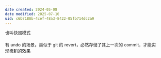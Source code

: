 ```yaml
---
date created: 2024-05-08
date modified: 2025-07-10
uid: c6b7188b-4cef-48a3-8422-05fb714dc2a9
---
```


也叫快照模式

<!-- more -->

####

有 undo 的场景，类似于 git 的 revert，必然存储了其上一次的 commit，才能实现撤销的效果
